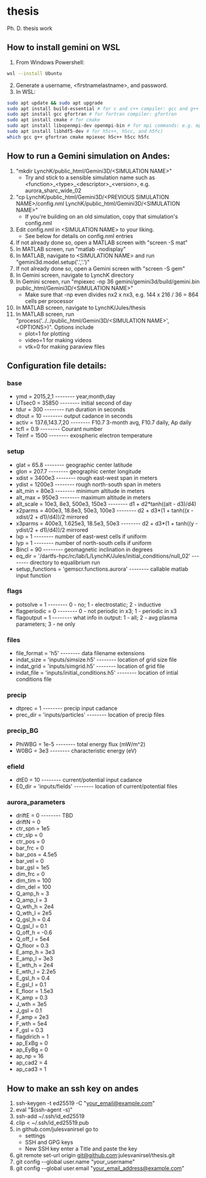 # thesis
Ph. D. thesis work

## How to install gemini on WSL
1)  From Windows Powershell:
```sh
wsl --install Ubuntu
```
2)  Generate a username, \<firstnamelastname\>, and password.
3)  In WSL:
```sh
sudo apt update && sudo apt upgrade
sudo apt install build-essential # for c and c++ compiler: gcc and g++
sudo apt install gcc gfortran # for fortran compiler: gfortran
sudo apt install cmake # for cmake
sudo apt install libopenmpi-dev openmpi-bin # for mpi commands: e.g. mpiexec
sudo apt install libhdf5-dev # for h5c++, h5cc, and h5fc)
which gcc g++ gfortran cmake mpiexec h5c++ h5cc h5fc
```

## How to run a Gemini simulation on Andes:
1)  "mkdir LynchK/public_html/Gemini3D/\<SIMULATION NAME\>"
    -   Try and stick to a sensible simulation name such as \<function\>\_\<type\>\_\<descriptor\>\_\<version\>, e.g. aurora_sharc_wide_02
2)  "cp LynchK/public_html/Gemini3D/\<PREVIOUS SIMULATION NAME\>/config.nml LynchK/public_html/Gemini3D/\<SIMULATION NAME\>"
    -   If you're building on an old simulation, copy that simulation's config.nml
3)  Edit config.nml in \<SIMULATION NAME\> to your liking.
    -   See below for details on config.nml entries
4)  If not already done so, open a MATLAB screen with "screen -S mat"
5)  In MATLAB screen, run "matlab -nodisplay"
6)  In MATLAB, navigate to \<SIMULATION NAME\> and run "gemini3d.model.setup('.','.')"
7)  If not already done so, open a Gemini screen with "screen -S gem"
8)  In Gemini screen, navigate to LynchK directory
9)  In Gemini screen, run "mpiexec -np 36 gemini/gemini3d/build/gemini.bin public_html/Gemini3D/\<SIMULATION NAME\>"
    -   Make sure that -np even divides nx2 x nx3, e.g. 144 x 216 / 36 = 864 cells per processor
10) In MATLAB screen, navigate to LynchK/Jules/thesis
11) In MATLAB screen, run "process('../../public_html/Gemini3D/\<SIMULATION NAME\>',\<OPTIONS\>)". Options include
    -   plot=1 for plotting
    -   video=1 for making videos
    -   vtk=0 for making paraview files

## Configuration file details:

### base
- ymd = 2015,2,1 -------- year,month,day
- UTsec0 = 35850 -------- initial second of day
- tdur = 300 -------- run duration in seconds
- dtout = 10 -------- output cadance in seconds
- activ = 137.6,143.7,20 -------- F10.7 3-month avg, F10.7 daily, Ap daily
- tcfl = 0.9 -------- Courant number
- Teinf = 1500 -------- exospheric electron temperature

### setup
- glat = 65.8 -------- geographic center latitude
- glon = 207.7 -------- geographic center longitude
- xdist = 3400e3 -------- rough east-west span in meters
- ydist = 1200e3 -------- rough north-south span in meters
- alt_min = 80e3 -------- minimum altitude in meters
- alt_max = 950e3 -------- maximum altitude in meters
- alt_scale = 10e3, 8e3, 500e3, 150e3 -------- d1 + d2*tanh((alt - d3)/d4)
- x2parms = 400e3, 18.8e3, 50e3, 100e3 -------- d2 + d3*(1 + tanh((x - xdist/2 + d1)/d4))/2 mirrored
- x3parms = 400e3, 1.625e3, 18.5e3, 50e3 -------- d2 + d3*(1 + tanh((y - ydist/2 + d1)/d4))/2 mirrored
- lxp = 1 -------- number of east-west cells if uniform
- lyp = 1 -------- number of north-south cells if uniform
- Bincl = 90 -------- geomagnetic inclination in degrees
- eq_dir = '/dartfs-hpc/rc/lab/L/LynchK/Jules/initial_conditions/null_02' -------- directory to equalibrium run
- setup_functions = 'gemscr.functions.aurora' -------- callable matlab input function

### flags
- potsolve = 1 -------- 0 - no; 1 - electrostatic; 2 - inductive
- flagperiodic = 0 -------- 0 - not periodic in x3; 1 - periodic in x3
- flagoutput = 1 -------- what info in output:  1 - all; 2 - avg plasma parameters; 3 - ne only

### files
- file_format = 'h5' -------- data filename extensions
- indat_size = 'inputs/simsize.h5' -------- location of grid size file
- indat_grid = 'inputs/simgrid.h5' -------- location of grid file
- indat_file = 'inputs/initial_conditions.h5' -------- location of intial conditions file

### precip
- dtprec = 1 -------- precip input cadance
- prec_dir = 'inputs/particles' -------- location of precip files

### precip_BG
- PhiWBG = 1e-5 -------- total energy flux (mW/m^2)
- W0BG = 3e3 -------- characteristic energy (eV)

### efield
- dtE0 = 10 -------- current/potential input cadance
- E0_dir = 'inputs/fields' -------- location of current/potential files

### aurora_parameters
- driftE = 0 -------- TBD
- driftN = 0
- ctr_spn = 1e5
- ctr_slp = 0
- ctr_pos = 0
- bar_frc = 0
- bar_pos = 4.5e5
- bar_vel = 0
- bar_gsl = 1e5
- dim_frc = 0
- dim_tim = 100
- dim_del = 100
- Q_amp_h = 3
- Q_amp_l = 3
- Q_wth_h = 2e4
- Q_wth_l = 2e5
- Q_gsl_h = 0.4
- Q_gsl_l = 0.1
- Q_off_h = -0.6
- Q_off_l = 5e4
- Q_floor = 0.3
- E_amp_h = 3e3
- E_amp_l = 3e3
- E_wth_h = 2e4
- E_wth_l = 2.2e5
- E_gsl_h = 0.4
- E_gsl_l = 0.1
- E_floor = 1.5e3
- K_amp = 0.3
- J_wth = 3e5
- J_gsl = 0.1
- F_amp = 2e3
- F_wth = 5e4
- F_gsl = 0.3
- flagdirich = 1
- ap_ExBg = 0
- ap_EyBg = 0
- ap_np = 16
- ap_cad2 = 4
- ap_cad3 = 1

## How to make an ssh key on andes
1)  ssh-keygen -t ed25519 -C "your_email@example.com"
2)  eval "$(ssh-agent -s)"
3)  ssh-add ~/.ssh/id_ed25519
4)  clip < ~/.ssh/id_ed25519.pub
5)  in github.com/julesvanirsel go to
    -   settings
    -   SSH and GPG keys
    -   New SSH key
    enter a Title and paste the key
6)  git remote set-url origin git@github.com:julesvanirsel/thesis.git
7)  git config --global user.name "your_username"
8)  git config --global user.email "your_email_address@example.com"
